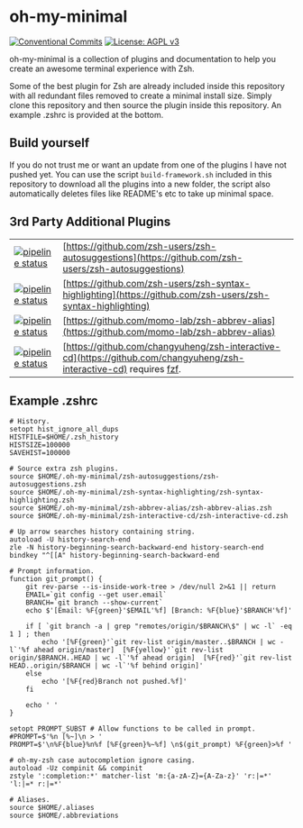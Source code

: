 # oh-my-minimal
[![Conventional Commits](https://img.shields.io/badge/Conventional%20Commits-1.0.0-yellow.svg)](https://conventionalcommits.org) [![License: AGPL v3](https://img.shields.io/badge/License-AGPLv3-blue.svg)](https://www.gnu.org/licenses/agpl-3.0)


oh-my-minimal is a collection of plugins and documentation to help you create an awesome terminal experience with Zsh.


Some of the best plugin for Zsh are already included inside this repository with all redundant files removed to create a minimal install size.
Simply clone this repository and then source the plugin inside this repository.
An example .zshrc is provided at the bottom.


## Build yourself
If you do not trust me or want an update from one of the plugins I have not pushed yet.
You can use the script `build-framework.sh` included in this repository to download all the plugins into a new folder, the script also automatically deletes files like README's etc to take up minimal space.


## 3rd Party Additional Plugins
|                                                                                                                                           | |
|-------------------------------------------------------------------------------------------------------------------------------------------|-|
| [![pipeline status](https://img.shields.io/badge/Upsteam%20Commit-ae315de-yellowgreen)](https://github.com/zsh-users/zsh-autosuggestions) | [https://github.com/zsh-users/zsh-autosuggestions](https://github.com/zsh-users/zsh-autosuggestions) |
| [![pipeline status](https://img.shields.io/badge/Upsteam%20Commit-5eb4948-yellowgreen)](https://github.com/zsh-users/zsh-syntax-highlighting) | [https://github.com/zsh-users/zsh-syntax-highlighting](https://github.com/zsh-users/zsh-syntax-highlighting) |
| [![pipeline status](https://img.shields.io/badge/Upsteam%20Commit-2f3d218-yellowgreen)](https://github.com/momo-lab/zsh-abbrev-alias) | [https://github.com/momo-lab/zsh-abbrev-alias](https://github.com/momo-lab/zsh-abbrev-alias) |
| [![pipeline status](https://img.shields.io/badge/Upsteam%20Commit-1cfccb9-yellowgreen)](https://github.com/changyuheng/zsh-interactive-cd) | [https://github.com/changyuheng/zsh-interactive-cd](https://github.com/changyuheng/zsh-interactive-cd) requires [fzf](https://github.com/junegunn/fzf). |


## Example .zshrc

```
# History.
setopt hist_ignore_all_dups
HISTFILE=$HOME/.zsh_history
HISTSIZE=100000
SAVEHIST=100000

# Source extra zsh plugins.
source $HOME/.oh-my-minimal/zsh-autosuggestions/zsh-autosuggestions.zsh
source $HOME/.oh-my-minimal/zsh-syntax-highlighting/zsh-syntax-highlighting.zsh
source $HOME/.oh-my-minimal/zsh-abbrev-alias/zsh-abbrev-alias.zsh
source $HOME/.oh-my-minimal/zsh-interactive-cd/zsh-interactive-cd.zsh

# Up arrow searches history containing string.
autoload -U history-search-end
zle -N history-beginning-search-backward-end history-search-end
bindkey "^[[A" history-beginning-search-backward-end

# Prompt information.
function git_prompt() {
    git rev-parse --is-inside-work-tree > /dev/null 2>&1 || return
    EMAIL=`git config --get user.email`
    BRANCH=`git branch --show-current`
    echo $'[Email: %F{green}'$EMAIL'%f] [Branch: %F{blue}'$BRANCH'%f]'

    if [ `git branch -a | grep "remotes/origin/$BRANCH\$" | wc -l` -eq 1 ] ; then
        echo '[%F{green}'`git rev-list origin/master..$BRANCH | wc -l`'%f ahead origin/master]  [%F{yellow}'`git rev-list origin/$BRANCH..HEAD | wc -l`'%f ahead origin]  [%F{red}'`git rev-list HEAD..origin/$BRANCH | wc -l`'%f behind origin]'
    else
        echo '[%F{red}Branch not pushed.%f]'
    fi

    echo ' '
}

setopt PROMPT_SUBST # Allow functions to be called in prompt.
#PROMPT=$'%n [%~]\n > '
PROMPT=$'\n%F{blue}%n%f [%F{green}%~%f] \n$(git_prompt) %F{green}>%f '

# oh-my-zsh case autocompletion ignore casing.
autoload -Uz compinit && compinit
zstyle ':completion:*' matcher-list 'm:{a-zA-Z}={A-Za-z}' 'r:|=*' 'l:|=* r:|=*'

# Aliases.
source $HOME/.aliases
source $HOME/.abbreviations
```
